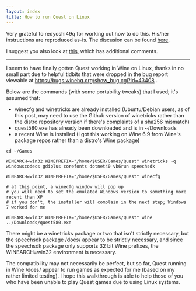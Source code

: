 ```yaml
---
layout: index
title: How to run Quest on Linux
---
```


Very grateful to redyoshi49q for working out how to do this. His/her instructions are reproduced as-is. The discusion can be found [here](http://textadventures.co.uk/forum/samples/topic/nwsz5gf0te6qdtfrwzdmga/quest-5-8-working-in-wine).

I suggest you also look at [this](https://github.com/textadventures/quest/issues/1158), which has additional comments.

***

I seem to have finally gotten Quest working in Wine on Linux, thanks in no small part due to helpful tidbits that were dropped in the bug report viewable at https://bugs.winehq.org/show_bug.cgi?id=43408 .

Below are the commands (with some portability tweaks) that I used; it's assumed that:
* winecfg and winetricks are already installed (Ubuntu/Debian users, as of this post, may need to use the Github version of winetricks rather than the distro repository version if there's complaints of a sha256 mismatch)
* quest580.exe has already been downloaded and is in ~/Downloads
* a recent Wine is installed (I got this working on Wine 6.9 from Wine's package repos rather than a distro's Wine package)

```
cd ~/Games

WINEARCH=win32 WINEPREFIX="/home/$USER/Games/Quest" winetricks -q windowscodecs gdiplus corefonts dotnet40 vb6run speechsdk

WINEARCH=win32 WINEPREFIX="/home/$USER/Games/Quest" winecfg

# at this point, a winecfg window will pop up
# you will need to set the emulated Windows version to something more recent than XP
# if you don't, the installer will complain in the next step; Windows 7 worked for me

WINEARCH=win32 WINEPREFIX="/home/$USER/Games/Quest" wine ../Downloads/quest580.exe
```

There might be a winetricks package or two that isn't strictly necessary, but the speechsdk package /does/ appear to be strictly necessary, and since the speechsdk package only supports 32 bit Wine prefixes, the WINEARCH=win32 environment is necessary.

The compatibility may not necessarily be perfect, but so far, Quest running in Wine /does/ appear to run games as expected for me (based on my rather limited testing).  I hope this walkthrough is able to help those of you who have been unable to play Quest games due to using Linux systems.
